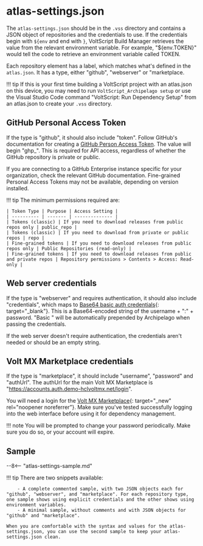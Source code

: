 # atlas-settings.json

The `atlas-settings.json` should be in the `.vss` directory and contains a JSON object of repositories and the credentials to use. If the credentials begin with `${env` and end with `}`, VoltScript Build Manager  retrieves the value from the relevant environment variable. For example, "${env.TOKEN}" would tell the code to retrieve an environment variable called TOKEN.

Each repository element has a label, which matches what's defined in the `atlas.json`. It has a type, either "github", "webserver" or "marketplace.

!!! tip
    If this is your first time building a VoltScript project with an atlas.json on this device, you may need to run `VoltScript_Archipelago setup` or use the Visual Studio Code command "VoltScript: Run Dependency Setup" from an atlas.json to create your `.vss` directory.

## GitHub Personal Access Token

If the type is "github", it should also include "token".
Follow GitHub's documentation for creating a [GitHub Person Access Token](https://docs.github.com/en/authentication/keeping-your-account-and-data-secure/creating-a-personal-access-token). The value will begin "ghp_". This is required for API access, regardless of whether the GitHub repository is private or public.

If you are connecting to a GitHub Enterprise instance specific for your organization, check the relevant GitHub documentation. Fine-grained Personal Access Tokens may not be available, depending on version installed.

!!! tip
    The minimum permissions required are:

    | Token Type | Purpose | Access Setting |
    | ---------- | ------- | -------------- |
    | Tokens (classic) | If you need to download releases from public repos only | public_repo |
    | Tokens (classic) | If you need to download from private or public repos | repo |
    | Fine-grained tokens | If you need to download releases from public repos only | Public Repositories (read-only) |
    | Fine-grained tokens | If you need to download releases from public and private repos | Repository permissions > Contents > Access: Read-only |

## Web server credentials

If the type is "webserver" and requires authentication, it should also include "credentials", which maps to [Base64 basic auth credentials](https://en.wikipedia.org/wiki/Basic_access_authentication){: target="_blank"}. This is a Base64-encoded string of the username + ":" + password. "Basic " will be automatically prepended by Archipelago when passing the credentials.

If the web server doesn't require authentication, the credentials aren't needed or should be an empty string.

## Volt MX Marketplace credentials

If the type is "marketplace", it should include "username", "password" and "authUrl". The authUrl for the main Volt MX Marketplace is "https://accounts.auth.demo-hclvoltmx.net/login".

You will need a login for the [Volt MX Marketplace](https://marketplace.demo-hclvoltmx.com/search/voltscript%20extension){: target="_new" rel="noopener noreferrer”}. Make sure you've tested successfully logging into the web interface before using it for dependency management.

!!! note
    You will be prompted to change your password periodically. Make sure you do so, or your account will expire.

## Sample

--8<-- "atlas-settings-sample.md"

!!! tip
    There are two snippets available:

        - A complete commented sample, with two JSON objects each for "github", "webserver", and "marketplace". For each repository type, one sample shows using explicit credentials and the other shows using environment variables.
        - A minimal sample, without comments and with JSON objects for "github" and "marketplace".

    When you are comfortable with the syntax and values for the atlas-settings.json, you can use the second sample to keep your atlas-settings.json clean.